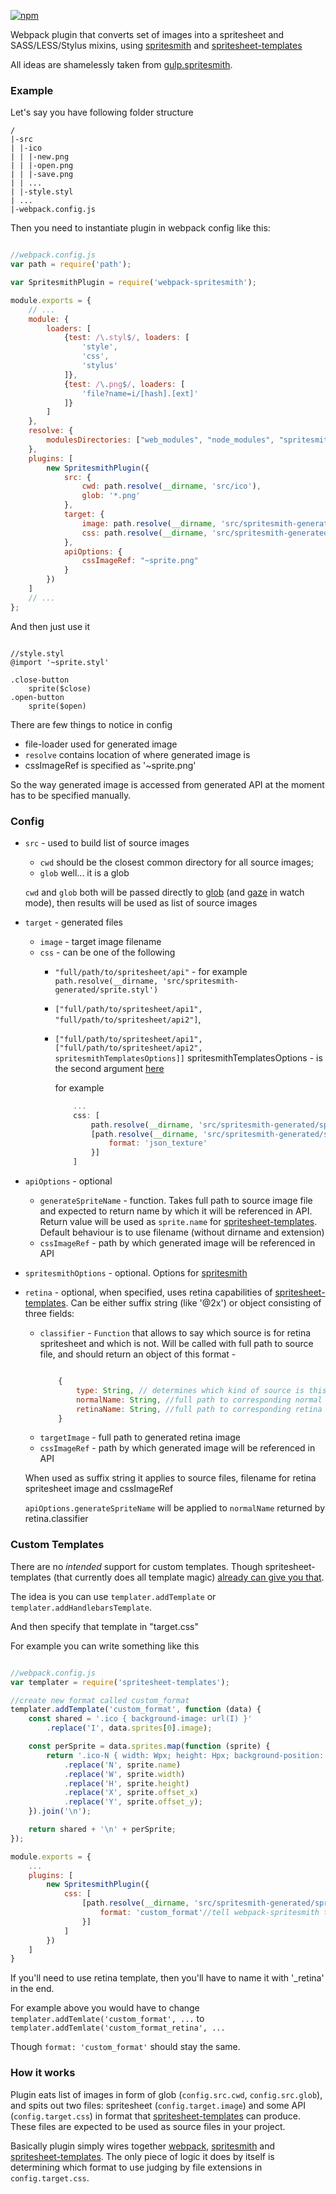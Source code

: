 [![npm](https://img.shields.io/npm/v/webpack-spritesmith.svg)](https://www.npmjs.com/package/webpack-spritesmith)

Webpack plugin that converts set of images into a spritesheet and SASS/LESS/Stylus mixins, using
[spritesmith](https://github.com/Ensighten/spritesmith) and [spritesheet-templates](https://github.com/twolfson/spritesheet-templates) 

All ideas are shamelessly taken from [gulp.spritesmith](https://github.com/twolfson/gulp.spritesmith).

### Example

Let's say you have following folder structure

```
/
|-src
| |-ico
| | |-new.png
| | |-open.png
| | |-save.png
| | ...
| |-style.styl
| ...
|-webpack.config.js

```

Then you need to instantiate plugin in webpack config like this:

```javascript

//webpack.config.js
var path = require('path');

var SpritesmithPlugin = require('webpack-spritesmith');

module.exports = {
    // ...
    module: {
        loaders: [
            {test: /\.styl$/, loaders: [
                'style',
                'css',
                'stylus'
            ]},
            {test: /\.png$/, loaders: [
                'file?name=i/[hash].[ext]'
            ]}
        ]
    },
    resolve: {
        modulesDirectories: ["web_modules", "node_modules", "spritesmith-generated"]
    },
    plugins: [
        new SpritesmithPlugin({
            src: {
                cwd: path.resolve(__dirname, 'src/ico'),
                glob: '*.png'
            },
            target: {
                image: path.resolve(__dirname, 'src/spritesmith-generated/sprite.png'),
                css: path.resolve(__dirname, 'src/spritesmith-generated/sprite.styl')
            },
            apiOptions: {
                cssImageRef: "~sprite.png"
            }
        })
    ]
    // ...
};


```

And then just use it


```stylus

//style.styl
@import '~sprite.styl'

.close-button
    sprite($close)
.open-button
    sprite($open)

```

There are few things to notice in config

- file-loader used for generated image
- `resolve` contains location of where generated image is
- cssImageRef is specified as '~sprite.png'

So the way generated image is accessed from generated API at the moment has to be specified manually.

### Config

- `src` - used to build list of source images
    - `cwd` should be the closest common directory for all source images;
    - `glob` well... it is a glob

    `cwd` and `glob` both will be passed directly to [glob](https://github.com/isaacs/node-glob) (and [gaze](https://github.com/shama/gaze)
    in watch mode), then results will be used as list of source images

- `target` - generated files
    - `image` - target image filename
    - `css` - can be one of the following
        - `"full/path/to/spritesheet/api"` - for example `path.resolve(__dirname, 'src/spritesmith-generated/sprite.styl')`
        - `["full/path/to/spritesheet/api1", "full/path/to/spritesheet/api2"]`,
        - `["full/path/to/spritesheet/api1", ["full/path/to/spritesheet/api2", spritesmithTemplatesOptions]]`
            spritesmithTemplatesOptions - is the second argument [here](https://github.com/twolfson/spritesheet-templates#templaterdata-options)

            for example

            ```javascript
                ...
                css: [
                    path.resolve(__dirname, 'src/spritesmith-generated/sprite.styl'),
                    [path.resolve(__dirname, 'src/spritesmith-generated/sprite.json'), {
                        format: 'json_texture'
                    }]
                ]
            ```
- `apiOptions` - optional
    - `generateSpriteName` - function. Takes full path to source image file and expected to return
    name by which it will be referenced in API. Return value will be used as `sprite.name` for
    [spritesheet-templates](https://github.com/twolfson/spritesheet-templates). Default behaviour is to
    use filename (without dirname and extension)
    - `cssImageRef` - path by which generated image will be referenced in API 
- `spritesmithOptions` - optional. Options for [spritesmith](https://github.com/Ensighten/spritesmith)
- `retina` - optional, when specified, uses retina capabilities of [spritesheet-templates](https://github.com/twolfson/spritesheet-templates). Can be either suffix string (like '@2x') or object consisting of three fields:
    - `classifier` - `Function` that allows to say which source is for retina spritesheet and which is not. Will be called with full path to source file, and should return an object of this format -
        ```javascript
        
            {
                type: String, // determines which kind of source is this. Can contain one of two values: 'retina' and 'normal'
                normalName: String, //full path to corresponding normal source image
                retinaName: String, //full path to corresponding retina source image
            }
        ```
    - `targetImage` - full path to generated retina image
    - `cssImageRef` - path by which generated image will be referenced in API

    When used as suffix string it applies to source files, filename for retina spritesheet image and cssImageRef

    `apiOptions.generateSpriteName` will be applied to `normalName` returned by retina.classifier

### Custom Templates

There are no *intended* support for custom templates.
Though spritesheet-templates (that currently does all template magic) [already can give you that](https://github.com/twolfson/spritesheet-templates#custom).

The idea is you can use `templater.addTemplate` or `templater.addHandlebarsTemplate`.

And then specify that template in "target.css"

For example you can write something like this

```javascript

//webpack.config.js
var templater = require('spritesheet-templates');

//create new format called custom_format
templater.addTemplate('custom_format', function (data) {
    const shared = '.ico { background-image: url(I) }'
        .replace('I', data.sprites[0].image);

    const perSprite = data.sprites.map(function (sprite) {
        return '.ico-N { width: Wpx; height: Hpx; background-position: Xpx Ypx; }'
            .replace('N', sprite.name)
            .replace('W', sprite.width)
            .replace('H', sprite.height)
            .replace('X', sprite.offset_x)
            .replace('Y', sprite.offset_y);
    }).join('\n');

    return shared + '\n' + perSprite;
});

module.exports = {
    ...
    plugins: [
        new SpritesmithPlugin({
            css: [
                [path.resolve(__dirname, 'src/spritesmith-generated/sprite.css'), {
                    format: 'custom_format'//tell webpack-spritesmith to use that new format
                }]
            ]
        })
    ]
}

```

If you'll need to use retina template, then you'll have to name it with '_retina' in the end.

For example above you would have to change `templater.addTemlate('custom_format', ...` to `templater.addTemlate('custom_format_retina', ...`

Though `format: 'custom_format'` should stay the same.

### How it works

Plugin eats list of images in form of glob (`config.src.cwd`, `config.src.glob`), and spits out two files: spritesheet
(`config.target.image`) and some API (`config.target.css`) in format that [spritesheet-templates](https://github.com/twolfson/spritesheet-templates) can produce.
These files are expected to be used as source files in your project.

Basically plugin simply wires together [webpack](http://webpack.github.io/), [spritesmith](https://github.com/Ensighten/spritesmith)
and [spritesheet-templates](https://github.com/twolfson/spritesheet-templates).
The only piece of logic it does by itself is determining which format to use judging by file extensions in `config.target.css`.
